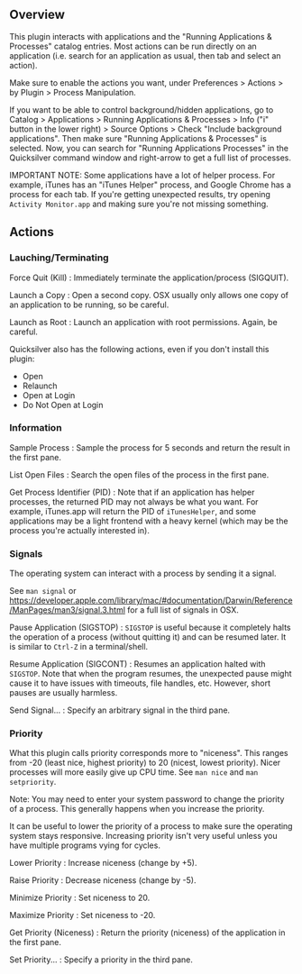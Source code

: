 ## Overview

This plugin interacts with applications and the "Running Applications & Processes" catalog entries. Most actions can be run directly on an application (i.e. search for an application as usual, then tab and select an action).

Make sure to enable the actions you want, under Preferences > Actions > by Plugin > Process Manipulation.

If you want to be able to control background/hidden applications, go to Catalog > Applications > Running Applications & Processes > Info ("i" button in the lower right) > Source Options > Check "Include background applications". Then make sure "Running Applications & Processes" is selected. Now, you can search for "Running Applications Processes" in the Quicksilver command window and right-arrow to get a full list of processes.

IMPORTANT NOTE: Some applications have a lot of helper process. For example, iTunes has an "iTunes Helper" process, and Google Chrome has a process for each tab. If you're getting unexpected results, try opening `Activity Monitor.app` and making sure you're not missing something.

## Actions

### Lauching/Terminating

Force Quit (Kill)
  : Immediately terminate the application/process (SIGQUIT).

Launch a Copy
  : Open a second copy. OSX usually only allows one copy of an application to be running, so be careful.

Launch as Root
  : Launch an application with root permissions. Again, be careful.

Quicksilver also has the following actions, even if you don't install this plugin:

- Open
- Relaunch
- Open at Login
- Do Not Open at Login

### Information

Sample Process
  : Sample the process for 5 seconds and return the result in the first pane.

List Open Files
  : Search the open files of the process in the first pane.

Get Process Identifier (PID)
  : Note that if an application has helper processes, the returned PID may not always be what you want. For example, iTunes.app will return the PID of `iTunesHelper`, and some applications may be a light frontend with a heavy kernel (which may be the process you're actually interested in).

### Signals

The operating system can interact with a process by sending it a signal.

See `man signal` or <https://developer.apple.com/library/mac/#documentation/Darwin/Reference/ManPages/man3/signal.3.html> for a full list of signals in OSX.

Pause Application (SIGSTOP)
  : `SIGSTOP` is useful because it completely halts the operation of a process (without quitting it) and can be resumed later. It is similar to `Ctrl-Z` in a terminal/shell.

Resume Application (SIGCONT)
  : Resumes an application halted with `SIGSTOP`. Note that when the program resumes, the unexpected pause might cause it to have issues with timeouts, file handles, etc. However, short pauses are usually harmless.

Send Signal...
  : Specify an arbitrary signal in the third pane.

### Priority

What this plugin calls priority corresponds more to "niceness". This ranges from -20 (least nice, highest priority) to 20 (nicest, lowest priority). Nicer processes will more easily give up CPU time. See `man nice` and `man setpriority`.

Note: You may need to enter your system password to change the priority of a process. This generally happens when you increase the priority.

It can be useful to lower the priority of a process to make sure the operating system stays responsive. Increasing priority isn't very useful unless you have multiple programs vying for cycles.

Lower Priority
  : Increase niceness (change by +5).

Raise Priority
  : Decrease niceness (change by -5).

Minimize Priority
  : Set niceness to 20.

Maximize Priority
  : Set niceness to -20.

Get Priority (Niceness)
  : Return the priority (niceness) of the application in the first pane.

Set Priority...
  : Specify a priority in the third pane.

